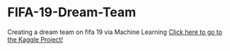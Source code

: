 # FIFA-19-Dream-Team
Creating a dream team on fifa 19 via Machine Learning
[Click here to go to the Kaggle Project!](https://www.kaggle.com/pavelastro/fifa-19-dream-team)
